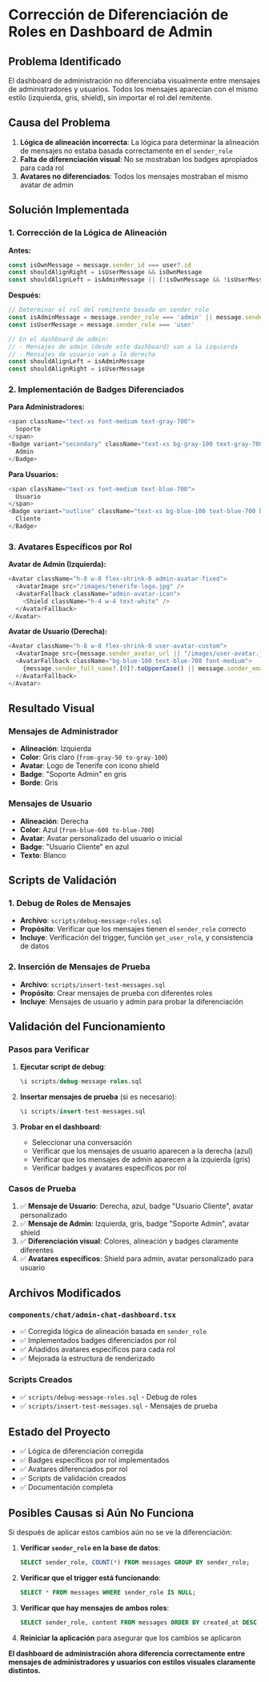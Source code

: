 # Corrección de Diferenciación de Roles en Dashboard de Admin

## Problema Identificado

El dashboard de administración no diferenciaba visualmente entre mensajes de administradores y usuarios. Todos los mensajes aparecían con el mismo estilo (izquierda, gris, shield), sin importar el rol del remitente.

## Causa del Problema

1. **Lógica de alineación incorrecta**: La lógica para determinar la alineación de mensajes no estaba basada correctamente en el `sender_role`
2. **Falta de diferenciación visual**: No se mostraban los badges apropiados para cada rol
3. **Avatares no diferenciados**: Todos los mensajes mostraban el mismo avatar de admin

## Solución Implementada

### 1. Corrección de la Lógica de Alineación

**Antes:**
```typescript
const isOwnMessage = message.sender_id === user?.id
const shouldAlignRight = isUserMessage && isOwnMessage
const shouldAlignLeft = isAdminMessage || (!isOwnMessage && !isUserMessage)
```

**Después:**
```typescript
// Determinar el rol del remitente basado en sender_role
const isAdminMessage = message.sender_role === 'admin' || message.sender_role === 'moderator'
const isUserMessage = message.sender_role === 'user'

// En el dashboard de admin:
// - Mensajes de admin (desde este dashboard) van a la izquierda
// - Mensajes de usuario van a la derecha
const shouldAlignLeft = isAdminMessage
const shouldAlignRight = isUserMessage
```

### 2. Implementación de Badges Diferenciados

**Para Administradores:**
```typescript
<span className="text-xs font-medium text-gray-700">
  Soporte
</span>
<Badge variant="secondary" className="text-xs bg-gray-100 text-gray-700">
  Admin
</Badge>
```

**Para Usuarios:**
```typescript
<span className="text-xs font-medium text-blue-700">
  Usuario
</span>
<Badge variant="outline" className="text-xs bg-blue-100 text-blue-700 border-blue-200">
  Cliente
</Badge>
```

### 3. Avatares Específicos por Rol

**Avatar de Admin (Izquierda):**
```typescript
<Avatar className="h-8 w-8 flex-shrink-0 admin-avatar-fixed">
  <AvatarImage src="/images/tenerife-logo.jpg" />
  <AvatarFallback className="admin-avatar-icon">
    <Shield className="h-4 w-4 text-white" />
  </AvatarFallback>
</Avatar>
```

**Avatar de Usuario (Derecha):**
```typescript
<Avatar className="h-8 w-8 flex-shrink-0 user-avatar-custom">
  <AvatarImage src={message.sender_avatar_url || "/images/user-avatar.jpg"} />
  <AvatarFallback className="bg-blue-100 text-blue-700 font-medium">
    {message.sender_full_name?.[0]?.toUpperCase() || message.sender_email?.[0]?.toUpperCase() || 'U'}
  </AvatarFallback>
</Avatar>
```

## Resultado Visual

### Mensajes de Administrador
- **Alineación**: Izquierda
- **Color**: Gris claro (`from-gray-50 to-gray-100`)
- **Avatar**: Logo de Tenerife con icono shield
- **Badge**: "Soporte Admin" en gris
- **Borde**: Gris

### Mensajes de Usuario
- **Alineación**: Derecha
- **Color**: Azul (`from-blue-600 to-blue-700`)
- **Avatar**: Avatar personalizado del usuario o inicial
- **Badge**: "Usuario Cliente" en azul
- **Texto**: Blanco

## Scripts de Validación

### 1. Debug de Roles de Mensajes
- **Archivo**: `scripts/debug-message-roles.sql`
- **Propósito**: Verificar que los mensajes tienen el `sender_role` correcto
- **Incluye**: Verificación del trigger, función `get_user_role`, y consistencia de datos

### 2. Inserción de Mensajes de Prueba
- **Archivo**: `scripts/insert-test-messages.sql`
- **Propósito**: Crear mensajes de prueba con diferentes roles
- **Incluye**: Mensajes de usuario y admin para probar la diferenciación

## Validación del Funcionamiento

### Pasos para Verificar

1. **Ejecutar script de debug**:
   ```sql
   \i scripts/debug-message-roles.sql
   ```

2. **Insertar mensajes de prueba** (si es necesario):
   ```sql
   \i scripts/insert-test-messages.sql
   ```

3. **Probar en el dashboard**:
   - Seleccionar una conversación
   - Verificar que los mensajes de usuario aparecen a la derecha (azul)
   - Verificar que los mensajes de admin aparecen a la izquierda (gris)
   - Verificar badges y avatares específicos por rol

### Casos de Prueba

1. ✅ **Mensaje de Usuario**: Derecha, azul, badge "Usuario Cliente", avatar personalizado
2. ✅ **Mensaje de Admin**: Izquierda, gris, badge "Soporte Admin", avatar shield
3. ✅ **Diferenciación visual**: Colores, alineación y badges claramente diferentes
4. ✅ **Avatares específicos**: Shield para admin, avatar personalizado para usuario

## Archivos Modificados

### `components/chat/admin-chat-dashboard.tsx`
- ✅ Corregida lógica de alineación basada en `sender_role`
- ✅ Implementados badges diferenciados por rol
- ✅ Añadidos avatares específicos para cada rol
- ✅ Mejorada la estructura de renderizado

### Scripts Creados
- ✅ `scripts/debug-message-roles.sql` - Debug de roles
- ✅ `scripts/insert-test-messages.sql` - Mensajes de prueba

## Estado del Proyecto

- ✅ Lógica de diferenciación corregida
- ✅ Badges específicos por rol implementados
- ✅ Avatares diferenciados por rol
- ✅ Scripts de validación creados
- ✅ Documentación completa

## Posibles Causas si Aún No Funciona

Si después de aplicar estos cambios aún no se ve la diferenciación:

1. **Verificar `sender_role` en la base de datos**:
   ```sql
   SELECT sender_role, COUNT(*) FROM messages GROUP BY sender_role;
   ```

2. **Verificar que el trigger está funcionando**:
   ```sql
   SELECT * FROM messages WHERE sender_role IS NULL;
   ```

3. **Verificar que hay mensajes de ambos roles**:
   ```sql
   SELECT sender_role, content FROM messages ORDER BY created_at DESC LIMIT 10;
   ```

4. **Reiniciar la aplicación** para asegurar que los cambios se aplicaron

**El dashboard de administración ahora diferencia correctamente entre mensajes de administradores y usuarios con estilos visuales claramente distintos.**
